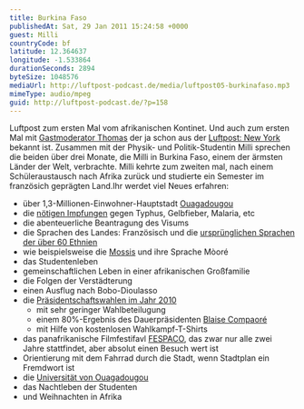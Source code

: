 ```yaml
---
title: Burkina Faso
publishedAt: Sat, 29 Jan 2011 15:24:58 +0000
guest: Milli
countryCode: bf
latitude: 12.364637
longitude: -1.533864
durationSeconds: 2894
byteSize: 1048576
mediaUrl: http://luftpost-podcast.de/media/luftpost05-burkinafaso.mp3
mimeType: audio/mpeg
guid: http://luftpost-podcast.de/?p=158
---
```


Luftpost zum ersten Mal vom afrikanischen Kontinet. Und auch zum ersten Mal mit [Gastmoderator Thomas](http://twitter.com/thomaslacher) der ja schon aus der [Luftpost: New York](http://luftpost-podcast.de/newyork) bekannt ist. Zusammen mit der Physik- und Politik-Studentin Milli sprechen die beiden über drei Monate, die Milli in Burkina Faso, einem der ärmsten Länder der Welt, verbrachte. Milli kehrte zum zweiten mal, nach einem Schüleraustausch nach Afrika zurück und studierte ein Semester im französich geprägten Land.Ihr werdet viel Neues erfahren:
* über 1,3-Millionen-Einwohner-Hauptstadt [Ouagadougou](http://wikitravel.org/de/Ouagadougou)
* die [nötigen Impfungen](http://www.tropenmedizin.de/info/burkina-faso.htm) gegen Typhus, Gelbfieber, Malaria, etc
* die abenteuerliche Beantragung des Visums
* die Sprachen des Landes: Französisch und die [ursprünglichen Sprachen der über 60 Ethnien](http://de.wikipedia.org/wiki/Burkina%5FFaso#Sprachen)
* wie beispielsweise die [Mossis](http://de.wikipedia.org/wiki/Mossi) und ihre Sprache Mòoré
* das Studentenleben
* gemeinschaftlichen Leben in einer afrikanischen Großfamilie
* die Folgen der Verstädterung
* einen Ausflug nach Bobo-Dioulasso
* die [Präsidentschaftswahlen im Jahr 2010 ](http://www.uni-mainz.de/41311.php)  
   * mit sehr geringer Wahlbeteilugung  
   * einem 80%-Ergebnis des Dauerpräsidenten [Blaise Compaoré](http://www.consulat-burkina-faso.ch/printable/burkina-faso/geschichte/blaise-compaore/index.html)  
   * mit Hilfe von kostenlosen Wahlkampf-T-Shirts
* das panafrikanische Filmfestifavl [FESPACO](http://www.fespaco.bf/), das zwar nur alle zwei Jahre stattfindet, aber absolut einen Besuch wert ist
* Orientierung mit dem Fahrrad durch die Stadt, wenn Stadtplan ein Fremdwort ist
* die [Universität von Ouagadougou](http://www.univ-ouaga.bf/)
* das Nachtleben der Studenten
* und Weihnachten in Afrika

